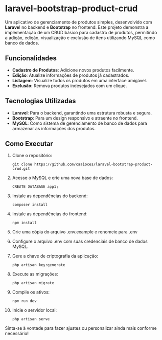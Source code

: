 # laravel-bootstrap-product-crud
Um aplicativo de gerenciamento de produtos simples, desenvolvido com **Laravel** no backend e **Bootstrap** no frontend. Este projeto demonstra a implementação de um CRUD básico para cadastro de produtos, permitindo a adição, edição, visualização e exclusão de itens utilizando MySQL como banco de dados.

## Funcionalidades

- **Cadastro de Produtos**: Adicione novos produtos facilmente.
- **Edição**: Atualize informações de produtos já cadastrados.
- **Listagem**: Visualize todos os produtos em uma interface amigável.
- **Exclusão**: Remova produtos indesejados com um clique.

## Tecnologias Utilizadas

- **Laravel**: Para o backend, garantindo uma estrutura robusta e segura.
- **Bootstrap**: Para um design responsivo e atraente no frontend.
- **MySQL**: Como sistema de gerenciamento de banco de dados para armazenar as informações dos produtos.

## Como Executar

1. Clone o repositório:
   ```shell
   git clone https://github.com/caaioces/laravel-bootstrap-product-crud.git
   ```

2. Acesse o MySQL e crie uma nova base de dados:

    ```shell
   CREATE DATABASE app1;
   ```

4. Instale as dependências do backend:

   ```shell
   composer install
   ```

6. Instale as dependências do frontend:

    ```shell
   npm install
   ```

8. Crie uma cópia do arquivo .env.example e renomeie para .env
    
9. Configure o arquivo .env com suas credenciais de banco de dados MySQL.

10. Gere a chave de criptografia da aplicação:

    ```shell
    php artisan key:generate
    ```
   
12. Execute as migrações:

    ```shell
    php artisan migrate
    ```

14. Compile os ativos:

    ```shell
    npm run dev
    ```

16. Inicie o servidor local:

    ```shell
    php artisan serve
    ```

Sinta-se à vontade para fazer ajustes ou personalizar ainda mais conforme necessário!
